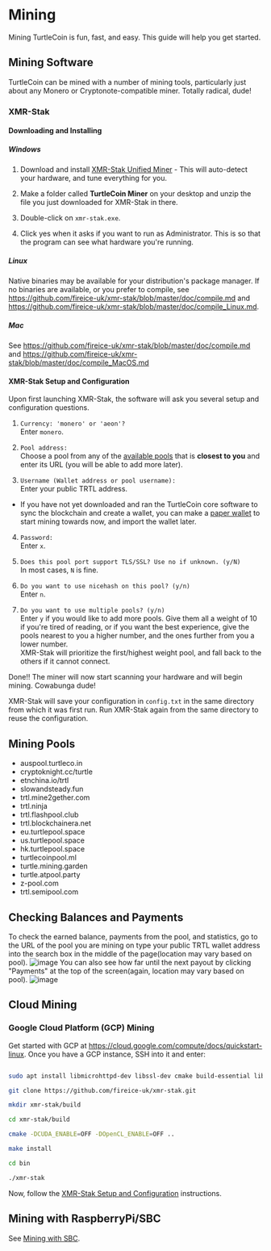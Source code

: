 # Mining

Mining TurtleCoin is fun, fast, and easy. This guide will help you get started.

## Mining Software

TurtleCoin can be mined with a number of mining tools, particularly just about any Monero or Cryptonote-compatible miner. Totally radical, dude!

### XMR-Stak

#### Downloading and Installing

##### Windows

1. Download and install [XMR-Stak Unified Miner](https://github.com/fireice-uk/xmr-stak/releases/latest) - This will auto-detect your hardware, and tune everything for you.

2. Make a folder called **TurtleCoin Miner** on your desktop and unzip the file you just downloaded for XMR-Stak in there.

3. Double-click on `xmr-stak.exe`.

4. Click yes when it asks if you want to run as Administrator. This is so that the program can see what hardware you're running.

##### Linux

Native binaries may be available for your distribution's package manager. If no binaries are available, or you prefer to compile, see https://github.com/fireice-uk/xmr-stak/blob/master/doc/compile.md and https://github.com/fireice-uk/xmr-stak/blob/master/doc/compile_Linux.md.

##### Mac

See https://github.com/fireice-uk/xmr-stak/blob/master/doc/compile.md and https://github.com/fireice-uk/xmr-stak/blob/master/doc/compile_MacOS.md

#### XMR-Stak Setup and Configuration

Upon first launching XMR-Stak, the software will ask you several setup and configuration questions.

1. `Currency: 'monero' or 'aeon'?`  
Enter `monero`.

2. `Pool address:`  
Choose a pool from any of the [available pools](#mining-pools) that is **closest to you** and enter its URL (you will be able to add more later).

3. `Username (Wallet address or pool username):`  
Enter your public TRTL address.  
 * If you have not yet downloaded and ran the TurtleCoin core software to sync the blockchain and create a wallet, you can make a [paper wallet]( http://turtlecoin.lol/wallet) to start mining towards now, and import the wallet later.

4. `Password:`  
Enter `x`.

5. `Does this pool port support TLS/SSL? Use no if unknown. (y/N)`  
In most cases, `N` is fine.

6. `Do you want to use nicehash on this pool? (y/n)`  
Enter `n`.

7. `Do you want to use multiple pools? (y/n)`  
Enter `y` if you would like to add more pools. Give them all a weight of 10 if you're tired of reading, or if you want the best experience, give the pools nearest to you a higher number, and the ones further from you a lower number.  
XMR-Stak will prioritize the first/highest weight pool, and fall back to the others if it cannot connect.

Done!! The miner will now start scanning your hardware and will begin mining. Cowabunga dude!  

XMR-Stak will save your configuration in `config.txt` in the same directory from which it was first run. Run XMR-Stak again from the same directory to reuse the configuration.

## Mining Pools

- auspool.turtleco.in
- cryptoknight.cc/turtle
- etnchina.io/trtl
- slowandsteady.fun
- trtl.mine2gether.com
- trtl.ninja
- trtl.flashpool.club
- trtl.blockchainera.net
- eu.turtlepool.space
- us.turtlepool.space
- hk.turtlepool.space
- turtlecoinpool.ml
- turtle.mining.garden
- turtle.atpool.party
- z-pool.com
- trtl.semipool.com

## Checking Balances and Payments

To check the earned balance, payments from the pool, and statistics, go to the URL of the pool you are mining on type your public TRTL wallet address into the search box in the middle of the page(location may vary based on pool).
![image](https://user-images.githubusercontent.com/34389545/34903526-17cf3536-f7f9-11e7-98fd-580bdcf3faed.png)
You can also see how far until the next payout by clicking "Payments" at the top of the screen(again, location may vary based on pool).
![image](https://user-images.githubusercontent.com/34389545/34903536-36bb8904-f7f9-11e7-8b92-d886ba15bdc5.png)

## Cloud Mining

### Google Cloud Platform (GCP) Mining

Get started with GCP at https://cloud.google.com/compute/docs/quickstart-linux. Once you have a GCP instance, SSH into it and enter:

```bash

sudo apt install libmicrohttpd-dev libssl-dev cmake build-essential libhwloc-dev git

git clone https://github.com/fireice-uk/xmr-stak.git

mkdir xmr-stak/build

cd xmr-stak/build

cmake -DCUDA_ENABLE=OFF -DOpenCL_ENABLE=OFF ..

make install

cd bin

./xmr-stak
```
Now, follow the [XMR-Stak Setup and Configuration](#xmr--stack-setup-and-configuration) instructions.

## Mining with RaspberryPi/SBC

See [Mining with SBC](Mining-with-SBC).
